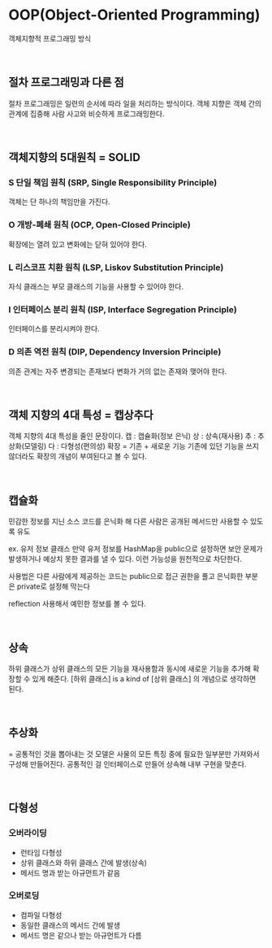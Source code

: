 # OOP(Object-Oriented Programming)
객체지향적 프로그래밍 방식

<br>

## 절차 프로그래밍과 다른 점
절차 프로그래밍은 일련의 순서에 따라 일을 처리하는 방식이다.
객체 지향은 객체 간의 관계에 집중해 사람 사고와 비슷하게 프로그래밍한다.

<br>

## 객체지향의 5대원칙 = SOLID
### S 단일 책임 원칙 (SRP, Single Responsibility Principle)
객체는 단 하나의 책임만을 가진다.

### O 개방-폐쇄 원칙 (OCP, Open-Closed Principle)
확장에는 열려 있고 변화에는 닫혀 있어야 한다.

### L 리스코프 치환 원칙 (LSP, Liskov Substitution Principle)
자식 클래스는 부모 클래스의 기능을 사용할 수 있어야 한다.

### I 인터페이스 분리 원칙 (ISP, Interface Segregation Principle)
인터페이스를 분리시켜야 한다.

### D 의존 역전 원칙 (DIP, Dependency Inversion Principle)
의존 관계는 자주 변경되는 존재보다 변화가 거의 없는 존재와 맺어야 한다.

<br>

## 객체 지향의 4대 특성 = 캡상추다
객체 지향의 4대 특성을 줄인 문장이다.
캡 : 캡슐화(정보 은닉)
상 : 상속(재사용)
추 : 추상화(모델링)
다 : 다형성(편의성)
확장 = 기존 + 새로운 기능
기존에 있던 기능을 쓰지 않더라도 확장의 개념이 부여된다고 볼 수 있다.

<br>

## 캡슐화
민감한 정보를 지닌 소스 코드를 은닉화 해 다른 사람은 공개된 메서드만 사용할 수 있도록 유도

ex. 유저 정보 클래스
만약 유저 정보를 HashMap을 public으로 설정하면 보안 문제가 발생하거나 예상치 못한 결과를 낼 수 있다.
이런 가능성을 원천적으로 차단한다.

사용법은 다른 사람에게 제공하는 코드는 public으로 접근 권한을 풀고 은닉화한 부분은 private로 설정해 막는다

reflection 사용해서 예민한 정보를 볼 수 있다.

<br>

## 상속
하위 클래스가 상위 클래스의 모든 기능을 재사용함과 동시에 새로운 기능을 추가해 확장할 수 있게 해준다.
[하위 클래스] is a kind of [상위 클래스] 의 개념으로 생각하면 된다. 

<br>

## 추상화 
= 공통적인 것을 뽑아내는 것
모델은 사물의 모든 특징 중에 필요한 일부분만 가져와서 구성해 만들어진다.
공통적인 걸 인터페이스로 만들어 상속해 내부 구현을 맞춘다.

<br>

## 다형성
### 오버라이딩 
- 런타임 다형성
- 상위 클래스와 하위 클래스 간에 발생(상속)
- 메서드 명과 받는 아규먼트가 같음

### 오버로딩 
- 컴파일 다형성
- 동일한 클래스의 메서드 간에 발생
- 메서드 명은 같으나 받는 아규먼트가 다름
